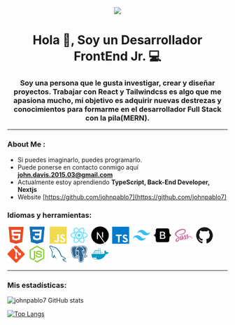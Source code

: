 <div id="header" align="center">
  <img src="https://media.giphy.com/media/gIqbGIaPf6hHHXDPXa/giphy.gif" width="200"/>
  <h1 align="center">Hola 👋, Soy un Desarrollador FrontEnd Jr. 💻</h1>
  <h3 align="'center">Soy una persona que le gusta investigar, crear y diseñar proyectos. Trabajar con React y Tailwindcss es algo que me apasiona mucho, mi objetivo es adquirir nuevas destrezas y conocimientos para formarme en el desarrollador Full Stack con la pila(MERN).
  </h3>
</div>

---

### About Me :
- Si puedes imaginarlo, puedes programarlo.
- Puede ponerse en contacto conmigo aquí **john.davis.2015.03@gmail.com**
- Actualmente estoy aprendiendo **TypeScript, Back-End Developer, Nextjs**
- Website [https://github.com/johnpablo7](https://github.com/johnpablo7)

<div align="left">
  <h3>Idiomas y herramientas:</h3>
  <div>
    <img src="https://github.com/devicons/devicon/blob/master/icons/html5/html5-plain.svg" title="HTML5" alt="HTML" width="40" height="40"/>&nbsp;
    <img src="https://github.com/devicons/devicon/blob/master/icons/css3/css3-plain.svg" title="CSS3" alt="CSS" width="40" height="40"/>&nbsp;
    <img src="https://github.com/devicons/devicon/blob/master/icons/javascript/javascript-plain.svg" title="Javascript" alt="javascript" width="40" height="40"/>&nbsp;
    <img src="https://github.com/devicons/devicon/blob/master/icons/react/react-original.svg" title="React" alt="React" width="40" height="40"/>&nbsp;
    <img src="https://github.com/devicons/devicon/blob/master/icons/nextjs/nextjs-original.svg" title="Nextjs" alt="Nextjs" width="40" height="40"/>&nbsp;
    <img src="https://github.com/devicons/devicon/blob/master/icons/typescript/typescript-plain.svg" title="TypeScript" alt="TypeScript" width="40" height="40"/>&nbsp;
    <img src="https://github.com/devicons/devicon/blob/master/icons/tailwindcss/tailwindcss-plain.svg" title="Tailwindcss" alt="Tailwindcss" width="40" height="40"/>&nbsp;
    <img src="https://github.com/devicons/devicon/blob/master/icons/bootstrap/bootstrap-plain.svg" title="Bootstrap" alt="Bootstrap" width="40" height="40"/>&nbsp;
    <img src="https://github.com/devicons/devicon/blob/master/icons/sass/sass-original.svg" title="Sass" alt="Sass" width="40" height="40"/>&nbsp;
    <img src="https://github.com/devicons/devicon/blob/master/icons/github/github-original.svg" title="Github" alt="Github" width="40" height="40"/>&nbsp;
    <img src="https://github.com/devicons/devicon/blob/master/icons/git/git-plain.svg" title="Git" alt="Git" width="40" height="40"/>&nbsp;
    <img src="https://github.com/devicons/devicon/blob/master/icons/nodejs/nodejs-original.svg" title="Nodejs" alt="Nodejs" width="40" height="40"/>&nbsp;
    <img src="https://github.com/devicons/devicon/blob/master/icons/mysql/mysql-plain.svg" title="MySQL" alt="MySQL" width="40" height="40"/>&nbsp;
    <img src="https://github.com/devicons/devicon/blob/master/icons/postgresql/postgresql-plain.svg" title="PostgreSQL" alt="PostgreSQL" width="40" height="40"/>&nbsp;
    <img src="https://github.com/devicons/devicon/blob/master/icons/docker/docker-plain.svg" title="Docker" alt="Docker" width="40" height="40"/>&nbsp;
  </div>
</div>

---

### Mis estadísticas:

![johnpablo7 GitHub stats](https://github-readme-stats.vercel.app/api?username=johnpablo7&show_icons=true&theme=onedark)

[![Top Langs](https://github-readme-stats.vercel.app/api/top-langs/?username=johnpablo7&langs_count=8)](https://github.com/johnpablo7/github-readme-stats)
